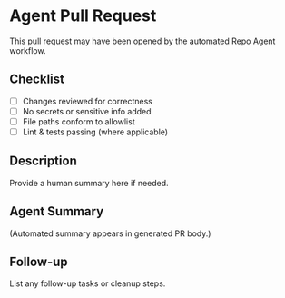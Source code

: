 # Agent Pull Request

This pull request may have been opened by the automated Repo Agent workflow.

## Checklist

- [ ] Changes reviewed for correctness
- [ ] No secrets or sensitive info added
- [ ] File paths conform to allowlist
- [ ] Lint & tests passing (where applicable)

## Description

Provide a human summary here if needed.

## Agent Summary

(Automated summary appears in generated PR body.)

## Follow-up

List any follow-up tasks or cleanup steps.
